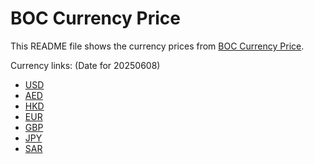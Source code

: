 # BOC Currency Price

This README file shows the currency prices from [BOC Currency Price](https://www.boc.cn/sourcedb/whpj/).

Currency links: (Date for 20250608)

- [USD](https://bocurrencyprice.techina.science/BOC_CURRENCY_PRICE/USD/20250608.json)
- [AED](https://bocurrencyprice.techina.science/BOC_CURRENCY_PRICE/AED/20250608.json)
- [HKD](https://bocurrencyprice.techina.science/BOC_CURRENCY_PRICE/HKD/20250608.json)
- [EUR](https://bocurrencyprice.techina.science/BOC_CURRENCY_PRICE/EUR/20250608.json)
- [GBP](https://bocurrencyprice.techina.science/BOC_CURRENCY_PRICE/GBP/20250608.json)
- [JPY](https://bocurrencyprice.techina.science/BOC_CURRENCY_PRICE/JPY/20250608.json)
- [SAR](https://bocurrencyprice.techina.science/BOC_CURRENCY_PRICE/SAR/20250608.json)
